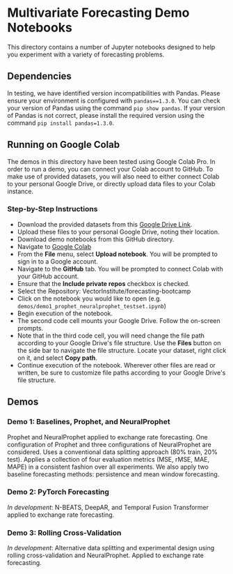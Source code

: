 # Multivariate Forecasting Demo Notebooks

This directory contains a number of Jupyter notebooks designed to help you experiment with a variety of forecasting problems.

## Dependencies

In testing, we have identified version incompatibilities with Pandas. Please ensure your environment is configured with `pandas==1.3.0`. You can check your version of Pandas using the command `pip show pandas`. If your version of Pandas is not correct, please install the required version using the command `pip install pandas=1.3.0`.

## Running on Google Colab

The demos in this directory have been tested using Google Colab Pro. In order to run a demo, you can connect your Colab account to GitHub. To make use of provided datasets, you will also need to either connect Colab to your personal Google Drive, or directly upload data files to your Colab instance. 

### Step-by-Step Instructions

- Download the provided datasets from this [Google Drive Link](https://drive.google.com/drive/folders/1X-CgvkQKpatdPPrAYnWaeGmhA-daLJGr?usp=sharing).
- Upload these files to your personal Google Drive, noting their location.
- Download demo notebooks from this GitHub directory.
- Navigate to [Google Colab](https://colab.research.google.com/)
- From the **File** menu, select **Upload notebook**. You will be prompted to sign in to a Google account.
- Navigate to the **GitHub** tab. You will be prompted to connect Colab with your GitHub account. 
- Ensure that the **Include private repos** checkbox is checked.
- Select the Repository: VectorInstitute/forecasting-bootcamp
- Click on the notebook you would like to open (e.g. `demos/demo1_prophet_neuralprophet_testset.ipynb`)
- Begin execution of the notebook.
- The second code cell mounts your Google Drive. Follow the on-screen prompts.
- Note that in the third code cell, you will need change the file path according to your Google Drive's file structure. Use the **Files** button on the side bar to navigate the file structure. Locate your dataset, right click on it, and select **Copy path**. 
- Continue execution of the notebook. Wherever other files are read or written, be sure to customize file paths according to your Google Drive's file structure.

## Demos

### Demo 1: Baselines, Prophet, and NeuralProphet

Prophet and NeuralProphet applied to exchange rate forecasting. One configuration of Prophet and three configurations of NeuralProphet are considered. Uses a conventional data splitting approach (80% train, 20% test). Applies a collection of four evaluation metrics (MSE, rMSE, MAE, MAPE) in a consistent fashion over all experiments. We also apply two baseline forecasting methods: persistence and mean window forecasting.

### Demo 2: PyTorch Forecasting

*In development*: N-BEATS, DeepAR, and Temporal Fusion Transformer applied to exchange rate forecasting.

### Demo 3: Rolling Cross-Validation

*In development*: Alternative data splitting and experimental design using rolling cross-validation and NeuralProphet. Applied to exchange rate forecasting.

